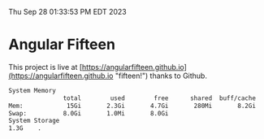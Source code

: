 Thu Sep 28 01:33:53 PM EDT 2023

# Angular Fifteen


This project is live at [https://angularfifteen.github.io](https://angularfifteen.github.io "fifteen!") thanks to Github.

```bash
System Memory
               total        used        free      shared  buff/cache   available
Mem:            15Gi       2.3Gi       4.7Gi       280Mi       8.2Gi        12Gi
Swap:          8.0Gi       1.0Mi       8.0Gi
System Storage
1.3G	.
```
